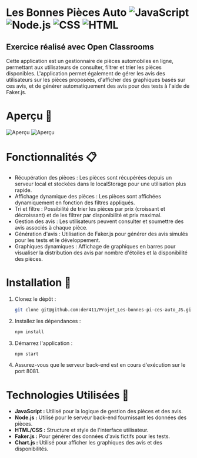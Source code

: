 # Les Bonnes Pièces Auto ![JavaScript](https://img.shields.io/badge/-JavaScript-yellow) ![Node.js](https://img.shields.io/badge/-Node.js-green) ![CSS](https://img.shields.io/badge/-CSS-1572B6?logo=css3&logoColor=white) ![HTML](https://img.shields.io/badge/-HTML-E34F26?logo=html5&logoColor=white)

## Exercice réalisé avec Open Classrooms

Cette application est un gestionnaire de pièces automobiles en ligne, permettant aux utilisateurs de consulter, filtrer et trier les pièces disponibles. L'application permet également de gérer les avis des utilisateurs sur les pièces proposées, d'afficher des graphiques basés sur ces avis, et de générer automatiquement des avis pour des tests à l'aide de Faker.js.

# Aperçu 🎨

![Aperçu](https://live.staticflickr.com/65535/53928690585_fa8b89eb4d_n.jpg)
![Aperçu](https://live.staticflickr.com/65535/53928242481_805191199b_n.jpg)

# Fonctionnalités 📋
- Récupération des pièces : Les pièces sont récupérées depuis un serveur local et stockées dans le localStorage pour une utilisation plus rapide.
- Affichage dynamique des pièces : Les pièces sont affichées dynamiquement en fonction des filtres appliqués.
- Tri et filtre : Possibilité de trier les pièces par prix (croissant et décroissant) et de les filtrer par disponibilité et prix maximal.
- Gestion des avis : Les utilisateurs peuvent consulter et soumettre des avis associés à chaque pièce.
- Génération d'avis : Utilisation de Faker.js pour générer des avis simulés pour les tests et le développement.
- Graphiques dynamiques : Affichage de graphiques en barres pour visualiser la distribution des avis par nombre d'étoiles et la disponibilité des pièces.

# Installation 🔧
1. Clonez le dépôt :
   ```sh
   git clone git@github.com:der411/Projet_Les-bonnes-pi-ces-auto_JS.git
   ```
3. Installez les dépendances :
   ```sh
   npm install
   ```
4. Démarrez l'application :
   ```sh
   npm start
   ```
5. Assurez-vous que le serveur back-end est en cours d'exécution sur le port 8081.

# Technologies Utilisées 🚀
- **JavaScript :** Utilisé pour la logique de gestion des pièces et des avis.
- **Node.js :** Utilisé pour le serveur back-end fournissant les données des pièces.
- **HTML/CSS :** Structure et style de l'interface utilisateur.
- **Faker.js :** Pour générer des données d'avis fictifs pour les tests.
- **Chart.js :** Utilisé pour afficher les graphiques des avis et des disponibilités.

